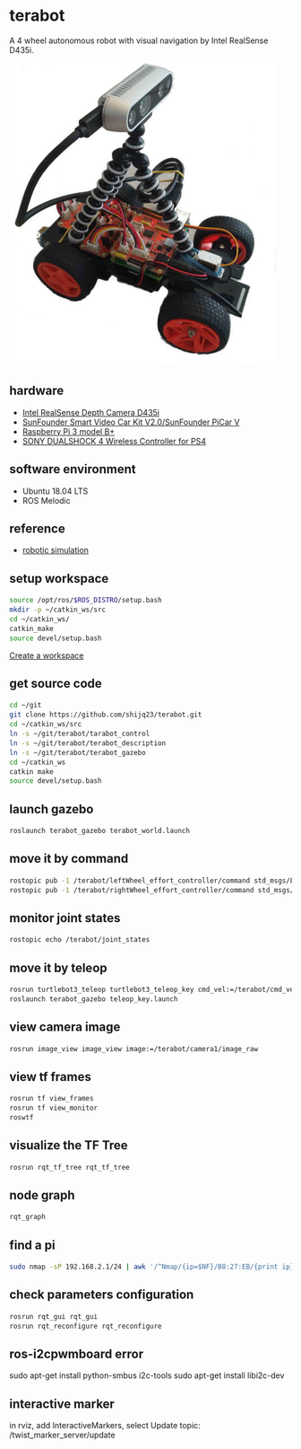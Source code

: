 # terabot

A 4 wheel autonomous robot with visual navigation by Intel RealSense D435i.

![Terabot](./terabot-pic-480.jpg)

## hardware

* [Intel RealSense Depth Camera D435i](https://www.intelrealsense.com/depth-camera-d435i/)
* [SunFounder Smart Video Car Kit V2.0/SunFounder PiCar V](https://www.sunfounder.com/smart-video-car-kit-v2-0.html)
* [Raspberry Pi 3 model B+](https://www.raspberrypi.org/products/raspberry-pi-3-model-b-plus/)
* [SONY DUALSHOCK 4 Wireless Controller for PS4](https://www.playstation.com/en-us/explore/accessories/gaming-controllers/dualshock-4/)

## software environment

* Ubuntu 18.04 LTS
* ROS Melodic

## reference

* [robotic simulation](https://www.generationrobots.com/blog/en/robotic-simulation-scenarios-with-gazebo-and-ros/)

## setup workspace

```bash
source /opt/ros/$ROS_DISTRO/setup.bash
mkdir -p ~/catkin_ws/src
cd ~/catkin_ws/
catkin_make
source devel/setup.bash
```

[Create a workspace](http://wiki.ros.org/catkin/Tutorials/create_a_workspace)

## get source code

```bash
cd ~/git
git clone https://github.com/shijq23/terabot.git
cd ~/catkin_ws/src
ln -s ~/git/terabot/tarabot_control
ln -s ~/git/terabot/terabot_description
ln -s ~/git/terabot/terabot_gazebo
cd ~/catkin_ws
catkin make
source devel/setup.bash
```

## launch gazebo

```bash
roslaunch terabot_gazebo terabot_world.launch
```

## move it by command

```bash
rostopic pub -1 /terabot/leftWheel_effort_controller/command std_msgs/Float64 "data: 11.5"
rostopic pub -1 /terabot/rightWheel_effort_controller/command std_msgs/Float64 "data: 11.0"
```

## monitor joint states

```bash
rostopic echo /terabot/joint_states
```

## move it by teleop

```bash
rosrun turtlebot3_teleop turtlebot3_teleop_key cmd_vel:=/terabot/cmd_vel
roslaunch terabot_gazebo teleop_key.launch

```

## view camera image

```bash
rosrun image_view image_view image:=/terabot/camera1/image_raw
```

## view tf frames

```bash
rosrun tf view_frames
rosrun tf view_monitor
roswtf
```

## visualize the TF Tree

```bash
rosrun rqt_tf_tree rqt_tf_tree
```

## node graph

```bash
rqt_graph
```

## find a pi

```bash
sudo nmap -sP 192.168.2.1/24 | awk '/^Nmap/{ip=$NF}/B8:27:EB/{print ip}'
```

## check parameters configuration

```bash
rosrun rqt_gui rqt_gui
rosrun rqt_reconfigure rqt_reconfigure
```

## ros-i2cpwmboard error

sudo apt-get install python-smbus i2c-tools
sudo apt-get install libi2c-dev

## interactive marker

in rviz, add InteractiveMarkers, select Update topic: /twist_marker_server/update
